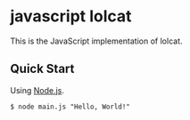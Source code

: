 # javascript lolcat

This is the JavaScript implementation of lolcat. 

## Quick Start

Using [Node.js](https://nodejs.org/en/).

```console
$ node main.js "Hello, World!"
```